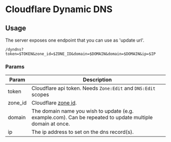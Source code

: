 # Cloudflare Dynamic DNS

## Usage

The server exposes one endpoint that you can use as 'update url'.

`/dyndns?token=$TOKEN&zone_id=$ZONE_ID&domain=$DOMAIN&domain=$DOMAIN&ip=$IP`

### Params

| Param   | Description                                                                                                               |
|---------|---------------------------------------------------------------------------------------------------------------------------|
| token   |  Cloudflare api token. Needs `Zone:Edit` and `DNS:Edit` scopes                                                            |
| zone_id | Cloudflare [zone id](https://developers.cloudflare.com/fundamentals/setup/find-account-and-zone-ids/).                    |
| domain  | The domain name you wish to update (e.g. example.com). Can be repeated to update multiple domain at once.                 |
| ip      | The ip address to set on the dns record(s).                                                                               |
